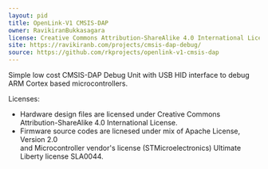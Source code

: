 ```yaml
---
layout: pid
title: OpenLink-V1 CMSIS-DAP
owner: RavikiranBukkasagara
license: Creative Commons Attribution-ShareAlike 4.0 International License
site: https://ravikiranb.com/projects/cmsis-dap-debug/
source: https://github.com/rkprojects/openlink-v1-cmsis-dap
---
```


Simple low cost CMSIS-DAP Debug Unit with USB HID interface to debug ARM Cortex based microcontrollers.

Licenses:
* Hardware design files are licensed under Creative Commons Attribution-ShareAlike 4.0 International License.
* Firmware source codes are licnesed under mix of Apache License, Version 2.0  
and Microcontroller vendor's license (STMicroelectronics) Ultimate Liberty license SLA0044.
